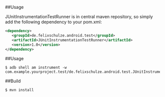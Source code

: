 ##Usage

JUnitInstrumentationTestRunner is in central maven repository, so simply add the following dependency to your pom.xml:

```xml
<dependency>
   <groupId>de.felixschulze.android.test</groupId>
   <artifactId>JUnitInstrumentationTestRunner</artifactId>
   <version>1.0</version>
</dependency>
```


##Usage

    $ adb shell am instrument -w com.example.yourproject.test/de.felixschulze.android.test.JUnitInstrumentationTestRunner

##Build

    $ mvn install
